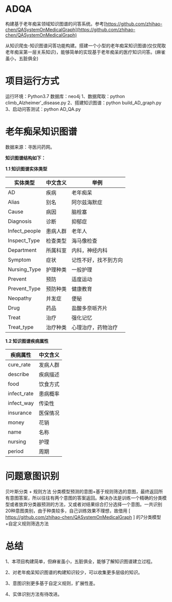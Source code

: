 # ADQA
构建基于老年痴呆领域知识图谱的问答系统。参考[https://github.com/zhihao-chen/QASystemOnMedicalGraph](https://github.com/zhihao-chen/QASystemOnMedicalGraph)

从知识爬虫-知识图谱问答功能构建。搭建一个小型的老年痴呆知识图谱(仅仅爬取老年痴呆第一层关系知识)，能够简单的实现基于老年痴呆的医疗知识问答。(麻雀虽小，五脏俱全)

# 项目运行方式
运行环境：Python3.7      数据库：neo4j
1、数据爬取：python climb_Alzheimer'_disease.py
2、搭建知识图谱：python build_AD_graph.py
3、启动问答测试：python AD_QA.py

# 老年痴呆知识图谱
数据来源：寻医问药网。

**知识图谱结构如下：**

**1.1 知识图谱实体类型**

| 实体类型     | 中文含义 | 举例                |
| ------------ | -------- | ------------------ |
| AD           | 疾病     | 老年痴呆           |
| Alias        | 别名     | 阿尔兹海默症        |
| Cause        | 病因     | 脑栓塞             |
| Diagnosis    | 诊断     | 抑郁症             |
| Infect_people| 患病人群 | 老年人             |
| Inspect_Type | 检查类型 | 海马像检查          |
| Department   | 所属科室 | 内科，神经内科      |
| Symptom      | 症状     | 记性不好，找不到方向|
| Nursing_Type | 护理种类 | 一般护理            |
| Prevent      | 预防     | 适度运动           |
| Prevent_Type | 预防种类 | 健康教育           |
| Neopathy     | 并发症   | 便秘               |
| Drug         | 药品     | 盐酸多奈哌齐片     |
| Treat        | 治疗     | 强化记忆           |
| Treat_type   | 治疗种类 | 心理治疗，药物治疗  |

**1.2 知识图谱疾病属性**

| 疾病属性  | 中文含义 |
| --------- | -------- | 
| cure_rate | 发病人群 | 
| describe  | 疾病描述 | 
| food      | 饮食方式 |
|infect_rate| 患病概率 | 
| infect_way| 传染性   |
| insurance | 医保情况 |
| money     | 花销     | 
| name      | 名称     | 
| nursing   | 护理     | 
| period    | 周期     | 

# 问题意图识别
贝叶斯分类 + 规则方法
分类模型预测的意图+基于规则筛选的意图，最终返回所有意图答案，所以往往有两个意图的答案返回。解决办法是训练一个精确的分类模型或者放弃分类器预测的方法，又或者对结果综合打分选择一个意图。一共识别20种意图类别，由于种类较多，自己训练效果不理想，故借用 [ https://github.com/zhihao-chen/QASystemOnMedicalGraph ] 的7分类模型+自定义规则筛选方法

# 总结
1、本项目构建简单，但麻雀虽小，五脏俱全，能够了解知识图谱建立过程。

2、对老年痴呆知识图谱的构建知识较少，可以收集更多层级的知识。

3、意图识别更多基于自定义规则，扩展性差。

4、实体识别方法有待改进。
